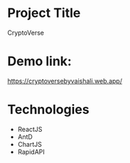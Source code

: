 # Project Title

CryptoVerse

# Demo link:

https://cryptoversebyvaishali.web.app/

# Technologies

- ReactJS
- AntD
- ChartJS
- RapidAPI

<!-- Hosted on Main branch  -->
<!-- Master branch contains the code of initial deployed website, so don't change anything here. -->
<!-- Do all the changes on New branch and then merge it in main -->
